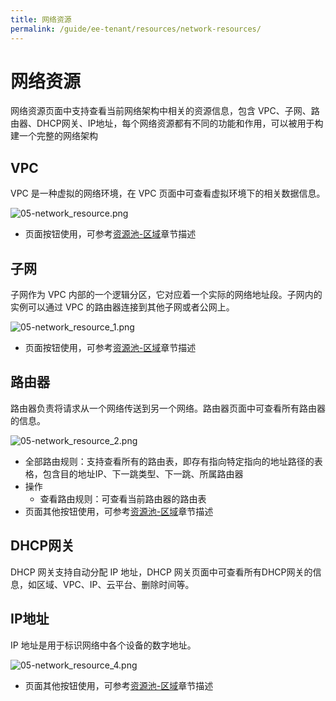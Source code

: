 ```yaml
---
title: 网络资源
permalink: /guide/ee-tenant/resources/network-resources/
---
```


# 网络资源

网络资源页面中支持查看当前网络架构中相关的资源信息，包含 VPC、子网、路由器、DHCP网关、IP地址，每个网络资源都有不同的功能和作用，可以被用于构建一个完整的网络架构

## VPC

VPC 是一种虚拟的网络环境，在 VPC 页面中可查看虚拟环境下的相关数据信息。

![05-network_resource.png](https://yunshan-guangzhou.oss-cn-beijing.aliyuncs.com/pub/pic/202304266448916ab2058.png)

- 页面按钮使用，可参考[资源池-区域](./network-resources/)章节描述

## 子网

子网作为 VPC 内部的一个逻辑分区，它对应着一个实际的网络地址段。子网内的实例可以通过 VPC 的路由器连接到其他子网或者公网上。

![05-network_resource_1.png](https://yunshan-guangzhou.oss-cn-beijing.aliyuncs.com/pub/pic/202304266448943337299.png)

- 页面按钮使用，可参考[资源池-区域](./network-resources/)章节描述

## 路由器

路由器负责将请求从一个网络传送到另一个网络。路由器页面中可查看所有路由器的信息。

![05-network_resource_2.png](https://yunshan-guangzhou.oss-cn-beijing.aliyuncs.com/pub/pic/2023042664489e7cde5f0.png)

- 全部路由规则：支持查看所有的路由表，即存有指向特定指向的地址路径的表格，包含目的地址IP、下一跳类型、下一跳、所属路由器
- 操作
  - 查看路由规则：可查看当前路由器的路由表
- 页面其他按钮使用，可参考[资源池-区域](./network-resources/)章节描述

## DHCP网关

DHCP 网关支持自动分配 IP 地址，DHCP 网关页面中可查看所有DHCP网关的信息，如区域、VPC、IP、云平台、删除时间等。

## IP地址

IP 地址是用于标识网络中各个设备的数字地址。

![05-network_resource_4.png](https://yunshan-guangzhou.oss-cn-beijing.aliyuncs.com/pub/pic/202304266448be4281264.png)

- 页面其他按钮使用，可参考[资源池-区域](./network-resources/)章节描述